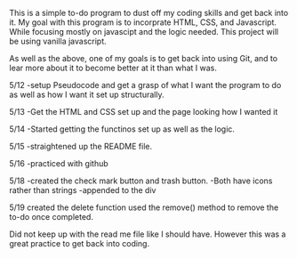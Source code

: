 This is a simple to-do program to dust off my coding skills and get back into it.
My goal with this program is to incorprate HTML, CSS, and Javascript.  While focusing mostly on javascipt and the logic needed.
This project will be using vanilla javascript.

As well as the above, one of my goals is to get back into using Git, and to lear more about it to become better at it than what I was. 

5/12
-setup Pseudocode and get a grasp of what I want the program to do as well as how I want it set up structurally. 

5/13
-Get the HTML and CSS set up and the page looking how I wanted it

5/14
-Started getting the functinos set up as well as the logic.  

5/15
-straightened up the README file.

5/16
-practiced with github

5/18
-created the check mark button and trash button.
-Both have icons rather than strings
-appended to the div

5/19
created the delete function
used the remove() method to remove the to-do once completed.

Did not keep up with the read me file like I should have.
However this was a great practice to get back into coding. 